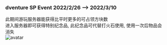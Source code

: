 ### dventure SP Event 2022/2/26 --> 2022/3/10
此期间游玩服务器能获得比平时更多的可占领方块数  
进入服务器即可获得特别纪念品, 此纪念品可代替打火石使用, 使用一次后物品会消失  
![avatar](https://s1.ax1x.com/2022/03/16/qpm68s.png)  